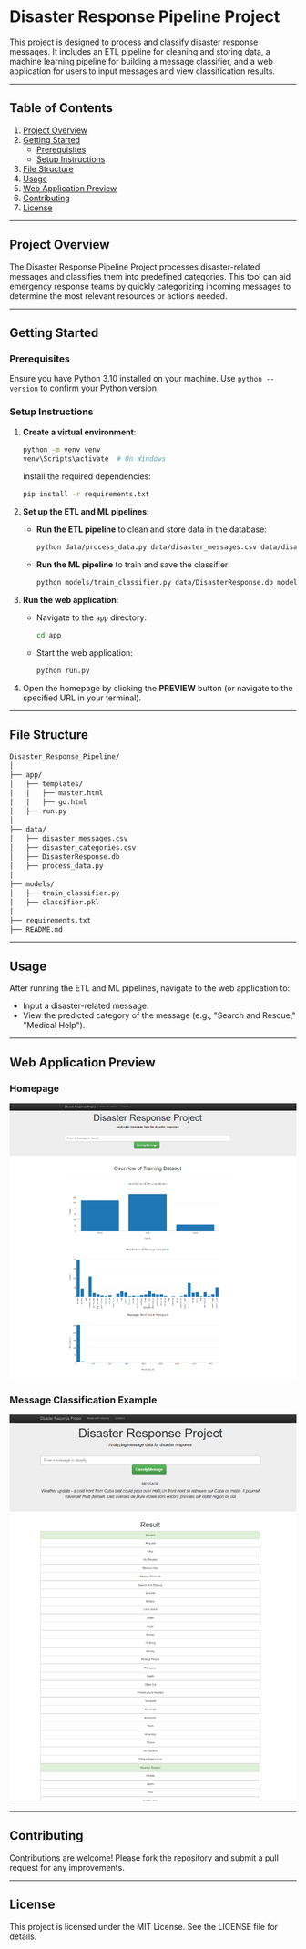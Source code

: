 
# Disaster Response Pipeline Project

This project is designed to process and classify disaster response messages. It includes an ETL pipeline for cleaning and storing data, a machine learning pipeline for building a message classifier, and a web application for users to input messages and view classification results.

---

## Table of Contents
1. [Project Overview](#project-overview)
2. [Getting Started](#getting-started)
   - [Prerequisites](#prerequisites)
   - [Setup Instructions](#setup-instructions)
3. [File Structure](#file-structure)
4. [Usage](#usage)
5. [Web Application Preview](#web-application-preview)
6. [Contributing](#contributing)
7. [License](#license)

---

## Project Overview
The Disaster Response Pipeline Project processes disaster-related messages and classifies them into predefined categories. This tool can aid emergency response teams by quickly categorizing incoming messages to determine the most relevant resources or actions needed.

---

## Getting Started

### Prerequisites
Ensure you have Python 3.10 installed on your machine. Use `python --version` to confirm your Python version.

### Setup Instructions
1. **Create a virtual environment**:
   ```bash
   python -m venv venv
   venv\Scripts\activate  # On Windows
   ```
   Install the required dependencies:
   ```bash
   pip install -r requirements.txt
   ```

2. **Set up the ETL and ML pipelines**:
   - **Run the ETL pipeline** to clean and store data in the database:
     ```bash
     python data/process_data.py data/disaster_messages.csv data/disaster_categories.csv data/DisasterResponse.db
     ```
   - **Run the ML pipeline** to train and save the classifier:
     ```bash
     python models/train_classifier.py data/DisasterResponse.db models/classifier.pkl
     ```

3. **Run the web application**:
   - Navigate to the `app` directory:
     ```bash
     cd app
     ```
   - Start the web application:
     ```bash
     python run.py
     ```

4. Open the homepage by clicking the **PREVIEW** button (or navigate to the specified URL in your terminal).

---

## File Structure
```
Disaster_Response_Pipeline/
│
├── app/
│   ├── templates/
│   │   ├── master.html
│   │   ├── go.html
│   ├── run.py
│
├── data/
│   ├── disaster_messages.csv
│   ├── disaster_categories.csv
│   ├── DisasterResponse.db
│   ├── process_data.py
│
├── models/
│   ├── train_classifier.py
│   ├── classifier.pkl
│
├── requirements.txt
├── README.md
```

---

## Usage
After running the ETL and ML pipelines, navigate to the web application to:
- Input a disaster-related message.
- View the predicted category of the message (e.g., "Search and Rescue," "Medical Help").

---

## Web Application Preview
### Homepage
![Homepage Screenshot](images/homepage.png)

### Message Classification Example
![Message Classification Example](images/message_example.png)

---

## Contributing
Contributions are welcome! Please fork the repository and submit a pull request for any improvements.

---

## License
This project is licensed under the MIT License. See the LICENSE file for details.
